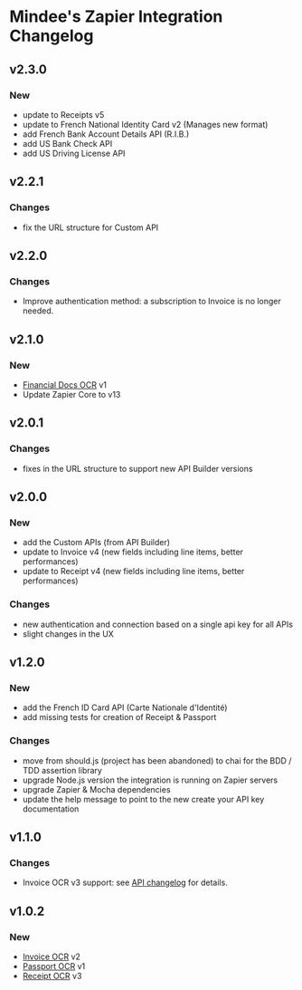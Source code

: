 # Mindee's Zapier Integration Changelog

## v2.3.0
### New
- update to Receipts v5
- update to French National Identity Card v2 (Manages new format)
- add French Bank Account Details API (R.I.B.) 
- add US Bank Check API 
- add US Driving License API

## v2.2.1
### Changes
- fix the URL structure for Custom API

## v2.2.0
### Changes
* Improve authentication method: a subscription to Invoice is no longer needed.

## v2.1.0
### New
- [Financial Docs OCR](https://developers.mindee.com/docs/financial-documents-ocr) v1
- Update Zapier Core to v13


## v2.0.1
### Changes 
- fixes in the URL structure to support new API Builder versions


## v2.0.0
### New
- add the Custom APIs (from API Builder)
- update to Invoice v4 (new fields including line items, better performances)
- update to Receipt v4 (new fields including line items, better performances)

### Changes
- new authentication and connection based on a single api key for all APIs
- slight changes in the UX


## v1.2.0
### New
- add the French ID Card API (Carte Nationale d'Identité)
- add missing tests for creation of Receipt & Passport

### Changes
- move from should.js (project has been abandoned) to chai for the BDD / TDD assertion library
- upgrade Node.js version the integration is running on Zapier servers
- upgrade Zapier & Mocha dependencies
- update the help message to point to the new create your API key documentation


## v1.1.0
### Changes
- Invoice OCR v3 support: see [API changelog](https://developers.mindee.com/docs/releases-notes-invoice-ocr#version-3) for details.


## v1.0.2
### New
- [Invoice OCR](https://developers.mindee.com/docs/invoice-ocr) v2
- [Passport OCR](https://developers.mindee.com/docs/passport-ocr) v1
- [Receipt OCR](https://developers.mindee.com/docs/receipt-ocr) v3
